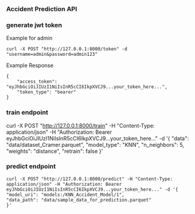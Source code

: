 ### Accident Prediction API

### generate jwt token 

Example for admin

    curl -X POST "http://127.0.0.1:8000/token" -d "username=admin&password=admin123"

Example Response

    {
        "access_token": "eyJhbGciOiJIUzI1NiIsInR5cCI6IkpXVCJ9...your_token_here...",
        "token_type": "bearer"
    }

### train endpoint 

   curl -X POST "http://127.0.0.1:8000/train" -H "Content-Type: application/json" -H "Authorization: Bearer eyJhbGciOiJIUzI1NiIsInR5cCI6IkpXVCJ9...your_token_here..." -d '{
    "data": "data/dataset_Cramer.parquet",
    "model_type": "KNN",
    "n_neighbors": 5,
    "weights": "distance",
    "retrain": false
    }'


### predict endpoint 

    curl -X POST "http://127.0.0.1:8000/predict" -H "Content-Type: application/json" -H "Authorization: Bearer  eyJhbGciOiJIUzI1NiIsInR5cCI6IkpXVCJ9...your_token_here..." -d '{
    "model_uri": "models:/KNN_Accident_Model/1",
    "data_path": "data/sample_data_for_prediction.parquet"
    }'


